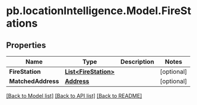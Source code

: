 # pb.locationIntelligence.Model.FireStations
## Properties

Name | Type | Description | Notes
------------ | ------------- | ------------- | -------------
**FireStation** | [**List&lt;FireStation&gt;**](FireStation.md) |  | [optional] 
**MatchedAddress** | [**Address**](Address.md) |  | [optional] 

[[Back to Model list]](../README.md#documentation-for-models) [[Back to API list]](../README.md#documentation-for-api-endpoints) [[Back to README]](../README.md)

